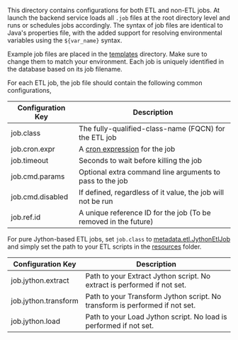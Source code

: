 This directory contains configurations for both ETL and non-ETL jobs. At launch the backend service loads all `.job` files at the root directory level and runs or schedules jobs accordingly. The syntax of job files are identical to Java's properties file, with the added support for resolving environmental variables using the `${var_name}` syntax.

Example job files are placed in the [templates](templates) directory. Make sure to change them to match your environment. Each job is uniquely identified in the database based on its job filename.

For each ETL job, the job file should contain the following common configurations,

Configuration Key | Description
--- | ---
job.class | The fully-qualified-class-name (FQCN) for the ETL job
job.cron.expr | A [cron expression](https://docs.oracle.com/cd/E12058_01/doc/doc.1014/e12030/cron_expressions.htm) for the job 
job.timeout | Seconds to wait before killing the job
job.cmd.params | Optional extra command line arguments to pass to the job 
job.cmd.disabled | If defined, regardless of it value, the job will not be run
job.ref.id | A unique reference ID for the job (To be removed in the future)


For pure Jython-based ETL jobs, set `job.class` to [metadata.etl.JythonEtlJob](https://github.com/linkedin/WhereHows/blob/master/wherehows-etl/src/main/java/metadata/etl/JythonEtlJob.java) and simply set the path to your ETL scripts in the [resources](https://github.com/linkedin/WhereHows/tree/master/wherehows-etl/src/main/resources) folder.

Configuration Key | Description
--- | ---
job.jython.extract | Path to your Extract Jython script. No extract is performed if not set.
job.jython.transform | Path to your Transform Jython script. No transform is performed if not set. 
job.jython.load | Path to your Load Jython script. No load is performed if not set.  